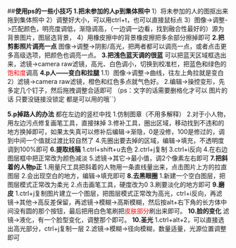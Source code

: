 ##**使用ps的一些小技巧**
**1.把未参加的人p到集体照中**
    1）将未参加的人的图抠出来拖到集体照中
    2）调整好大小，可以用ctrl+t，也可以直接鼠标点
    3）图像->调整->匹配颜色，明亮度调低，渐隐调高，（一边调一边看，找到融合性最好的）源为背景图片，图层选背景，
    4）用橡皮擦中的背景橡皮擦把多余部分擦掉即可
**2.把剪影照片调亮一点**
    图像->调整->阴影/高光，把两者都可以调亮一点，或者点击更多高级选项，把颜色也调亮一点。
**3.把浅色蓝天调的很蓝**
    可以把蓝天区域框选出来，滤镜->camera raw滤镜，高光、白色调小，切换到校准栏，把蓝色和绿色的<font color='red'>饱和度</font>调高
**4.p人——变白和拉腿**
    1.1）图像->调整->曲线，往左上角拉就是变白
      2）滤镜->camera raw滤镜，橙色和红色多点就气色好。
    2.编辑->操控变形，先多定几个钉子，然后拖拽调整合适即可
    （ps：文字的话需要删格化才可以 图片的话 只要没链接没锁定 都是可以用的哦``）

**5.p掉路人的办法**
都在左边的竖栏中找
    1.仿制图章（不用多解释）
    2.对于小人物，用左边污点修复画笔工具，直接抹掉
    3.修补工具，圈出区域，移动找到不违和的地方换掉即可，如果太失真可以修补后编辑->渐隐，0是没修，100是修过的，调到中间一个值就过渡比较自然了
    4.先圈出要去掉的区域，编辑->填充，不透明度调到100%即可
**6.提取线稿**
    1.ctrl+shift+u去色
    2.ctrl+j复制
    3.ctrl+i反向
    4.在右边图层框中把正常改为颜色减淡
    5.滤镜->其它->最小值，调2个像素左右即可
**7.把斜着的人物p正**
    1.用量尺工具把斜着的人物用一条直线量出来，点击图片上方的拉直图层
    2.会出现空白的地方，编辑->填充即可
**8.去黑眼圈**
    1.新建一个空白图层，把图层模式正常改为柔光
    2.点击画笔工具，硬度改为0
    3.刷要淡化的地方即可
**9.磨皮**
    1.ctrl+j复制图片建立一个图层，把图层模式正常改为高光，ctrl+i反向，再滤镜->其他->高反差保留，再滤镜->模糊->高斯模糊，然后按alt+右下角的长方体中间没有圆的那个按钮，最后把用白色笔刷把<font color='red'>皮肤部分</font>刷出来即可。
**10.脸的变化**
    滤镜->液化，有一个脸型变化，调整那个即可。
**10.圣光**
    1.ctrl+alt+2，可以直接选出高光部分，ctrl+j复制一层
    2.滤镜->模糊->径向模糊，数量适量，光源位置调整即可
